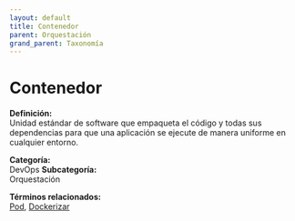 ```yaml
---
layout: default
title: Contenedor
parent: Orquestación
grand_parent: Taxonomía
---
```


# Contenedor

**Definición:**  
Unidad estándar de software que empaqueta el código y todas sus dependencias para que una aplicación se ejecute de manera uniforme en cualquier entorno.

**Categoría:**  
DevOps 
**Subcategoría:**  
Orquestación

**Términos relacionados:**  
[Pod](https://maleniski.github.io/diccionario-angl-tec-mx/docs/taxonomia/devops/orquestación/pod.html), [Dockerizar](https://maleniski.github.io/diccionario-angl-tec-mx/docs/taxonomia/devops/orquestación/dockerizar.html)
